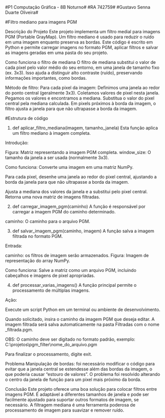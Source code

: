 #P1 Computação Gráfica - 8B Noturno#
#RA 742759#
#Gustavo Senna Duarte Oliveira#


#Filtro mediano para imagens PGM

Descrição do Projeto
Este projeto implementa um filtro medial para imagens PGM (Portable GrayMap). Um filtro mediano é usado para reduzir o ruído em uma imagem enquanto preserva as bordas. Este código é escrito em Python e permite carregar imagens no formato PGM, aplicar filtros e salvar as imagens geradas em uma pasta do seu projeto.

Como funciona o filtro de mediana
O filtro de mediana substitui o valor de cada pixel pelo valor médio do seu entorno, em uma janela de tamanho fixo (ex. 3x3). Isso ajuda a distinguir alto contraste (ruído), preservando informações importantes, como bordas.

Método de filtro:
Para cada pixel da imagem:
Definimos uma janela ao redor do ponto central (geralmente 3x3).
Coletamos valores de pixel nesta janela.
Pegamos os valores e encontramos a mediana.
Substitua o valor do pixel central pela mediana calculada.
Em pixels próximos à borda da imagem, o filtro ajusta a janela para que não ultrapasse a borda da imagem.

#Estrutura de código

1. def aplicar_filtro_mediana(imagem, tamanho_janela)
Esta função aplica um filtro mediano à imagem completa.

Introdução: 

Figura: Matriz representando a imagem PGM completa.
window_size: O tamanho da janela a ser usada (normalmente 3x3).

Como funciona: Converte uma imagem em uma matriz NumPy.

Para cada pixel, desenhe uma janela ao redor do pixel central, ajustando a borda da janela para que não ultrapasse a borda da imagem.

Ajusta a mediana dos valores da janela e a substitui pelo pixel central.
Retorna uma nova matriz de imagens filtradas.

2. def carregar_imagem_pgm(caminho)
A função é responsável por carregar a imagem PGM do caminho determinado.

caminho: O caminho para o arquivo PGM.

3. def salvar_imagem_pgm(caminho, imagem)
A função salva a imagem filtrada no formato PGM.

Entrada:

caminho: os filtros de imagem serão armazenados. 
Figura: Imagem de representação do array NumPy.

Como funciona:
Salve a matriz como um arquivo PGM, incluindo cabeçalhos e imagens de pixel apropriadas.

4. def processar_varias_imagens()
A função principal permite o processamento de múltiplas imagens.

Ação:

Execute um script Python em um terminal ou ambiente de desenvolvimento.

Quando solicitado, insira o caminho da imagem PGM que deseja editar. A imagem filtrada será salva automaticamente na pasta Filtradas com o nome _filtrada.pgm.

OBS: O caminho deve ser digitado no formato padrão, exemplo: C:\projetos\pgm_filter\nome_do_arquivo.pgm

Para finalizar o processamento, digite exit.

Problema
Manipulação de bordas: foi necessário modificar o código para evitar que a janela central se estendesse além das bordas da imagem, o que poderia causar “estouro de valores”. O problema foi resolvido alterando o centro da janela de função para um pixel mais próximo da borda.

Conclusão
Este projeto oferece uma boa solução para colocar filtros entre imagens PGM. É adaptável a diferentes tamanhos de janela e pode ser facilmente ajustado para suportar outros formatos de imagem, se necessário. A filtragem mediana é uma ferramenta poderosa de processamento de imagem para suavizar e remover ruído.
